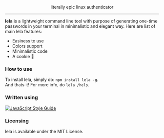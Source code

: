 <div style="text-align: center">
<p>literally epic linux authenticator</p>
</div>

___

**lela** is a lightweight command line tool with purpose of generating one-time passwords in your terminal in minimalistic and elegant way. Here are list of main lela features:

* Easiness to use
* Colors support
* Minimalistic code
* A cookie 🍪

### How to use
To install lela, simply do:
`npm install lela -g`.  
And thats it! For more info, do `lela /help`.

### Written using
[![JavaScript Style Guide](https://cdn.rawgit.com/standard/standard/master/badge.svg)](https://github.com/standard/standard)

### Licensing
lela is available under the MIT License.
